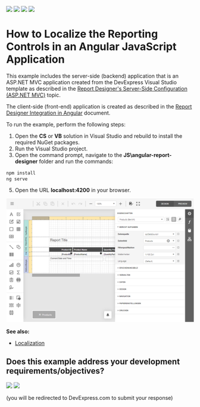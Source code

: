 <!-- default badges list -->
![](https://img.shields.io/endpoint?url=https://codecentral.devexpress.com/api/v1/VersionRange/236758567/19.2.3%2B)
[![](https://img.shields.io/badge/Open_in_DevExpress_Support_Center-FF7200?style=flat-square&logo=DevExpress&logoColor=white)](https://supportcenter.devexpress.com/ticket/details/T857184)
[![](https://img.shields.io/badge/📖_How_to_use_DevExpress_Examples-e9f6fc?style=flat-square)](https://docs.devexpress.com/GeneralInformation/403183)
[![](https://img.shields.io/badge/💬_Leave_Feedback-feecdd?style=flat-square)](#does-this-example-address-your-development-requirementsobjectives)
<!-- default badges end -->
# How to Localize the Reporting Controls in an Angular JavaScript Application

This example includes the server-side (backend) application that is an ASP.NET MVC application created from the DevExpress Visual Studio template as described in the [Report Designer's Server-Side Configuration (ASP.NET MVC)](https://docs.devexpress.com/XtraReports/118371) topic.

The client-side (front-end) application is created as described in the [Report Designer Integration in Angular](https://docs.devexpress.com/XtraReports/119431) document.

To run the example, perform the following steps:

1. Open the **CS** or **VB** solution in Visual Studio and rebuild to install the required NuGet packages.
2. Run the Visual Studio project.
2. Open the command prompt, navigate to the **JS\angular-report-designer** folder and run the commands:
    
```
npm install
ng serve
```

5. Open the URL **localhost:4200**  in your browser.

![](/images/screenshot.png)

**See also:**

* [Localization](https://docs.devexpress.com/XtraReports/401586)
<!-- feedback -->
## Does this example address your development requirements/objectives?

[<img src="https://www.devexpress.com/support/examples/i/yes-button.svg"/>](https://www.devexpress.com/support/examples/survey.xml?utm_source=github&utm_campaign=reporting-angular-localize-controls&~~~was_helpful=yes) [<img src="https://www.devexpress.com/support/examples/i/no-button.svg"/>](https://www.devexpress.com/support/examples/survey.xml?utm_source=github&utm_campaign=reporting-angular-localize-controls&~~~was_helpful=no)

(you will be redirected to DevExpress.com to submit your response)
<!-- feedback end -->
